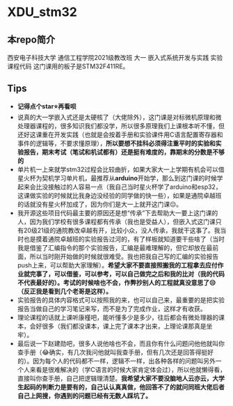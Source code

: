 # XDU_stm32
## 本repo简介
西安电子科技大学 通信工程学院2021级教改班 大一 嵌入式系统开发与实践 实验课程代码
这门课用的板子是STM32F411RE。
## Tips

- **记得点个star:star:再看呗**
- 说真的大一学嵌入式还是太硬核了（大佬除外），这门课是对标微机原理和微处理器课程的，很多知识我们都没学，所以很多原理我们上课根本听不懂，但还好这课重在开发实践（也就是会按着手册和实验课件用C语言配置寄存器和事件的逻辑等，不要求懂原理），**所以要想不挂科必须得注重平时的实验和实验报告，期末考试（笔试和机试都有）还是挺有难度的，靠期末的分数是不够的**
- 单片机一上来就学stm32过程会比较曲折，如果大家大一上学期有机会可以借星火杯为契机学习单片机，最推荐从**arduino**开始学，那么到这门课的时候学起来会比没接触过的人容易一点（我自己当时星火杯学了arduino和esp32，这课做实验的时候就比我身边没经验的同学做的快一些），如果是通院卓越班的话就没有星火杯加成了，因为你们是大一上就开这门课:pensive:。
- 我开源这些项目代码最主要的原因还是想“传承”下去帮助大一要上这门课的人，因为我们学校有很多课程都有传承（我也是受益人），但嵌入式这门课只有20级21级的通院教改卓越有开，比较小众，没人传承，我就干这事了。我当时也是摸着通院卓越班的实验报告过河的，有了样板就知道要干些啥了（当时我是借鉴了汇编指令的那个实验报告，汇编是最难理解的，但它却放在最前面，所以当时刚开始做的时候就很难受。我也把我自己写的汇编的实验报告push上来，可以帮助大家理解）。**希望大家不要直接照搬我的工程拿去应付作业就完事了，可以借鉴，可以参考，可以自己做完之后和我的比对（我的代码不代表最好的）。考试的时候啥也不会，作弊抄别人的工程就真没意思了:unamused:（反正我是看到几个老哥是这样）。**
- 实验报告的具体内容格式可以按照我的来，也可以自己来，最重要的是把实验报告当做自己的学习笔记来写，而不是为了完成作业，这样才有收获。
- 理论课程的话就上课听康槿吧，能听懂多少是多少，往后都会有微处理器的课本，会好很多（我们都没课本，课上完了课本才出来，上理论课那真是坐牢）。
- 最后说一下赵建勋吧，很多人说他啥也不会，而且你有什么问题问他他就叫你查手册（:joy:确实，有几次我问他就叫我查手册，但有几次还是回答得挺好的）。因为每个人的代码都不一样，逻辑不一样，出各种各样的问题叫另外一个人来看是很难解决的（学C语言的时候大家肯定体会过），所以他就懒得看，直接叫你查手册，自己把逻辑理清楚。**我希望大家不要没脑地人云亦云，大学生起码的判断力是要有的，自己认认真真做，他回答不了的就问同班大佬后者自己上网搜，你遇到的问题已经有无数人踩坑了。**